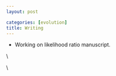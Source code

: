 ```yaml
---
layout: post

categories: [evolution]
title: Writing
---
```







 








-   Working on likelihood ratio manuscript.

\

\

